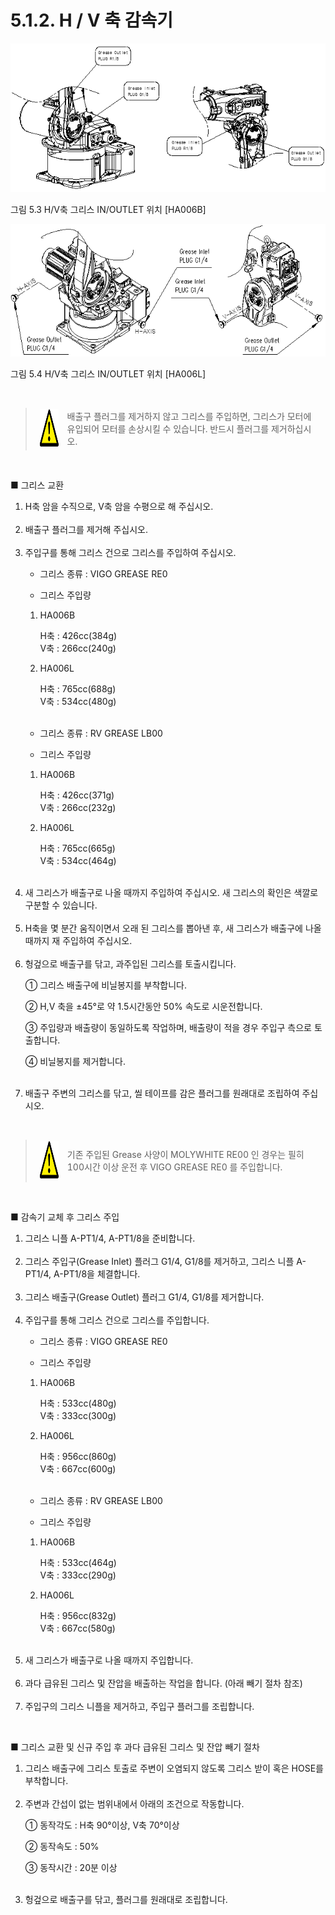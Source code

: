 ﻿# 5.1.2. H / V 축 감속기


![](../../_assets/그림_5.3_h_v축그리스_in_outlet_위치_ha006b.png)

그림 5.3 H/V축 그리스 IN/OUTLET 위치 [HA006B]

![](../../_assets/그림_5.4_h_v축그리스_in_outlet_위치_ha006l.png)

그림 5.4 H/V축 그리스 IN/OUTLET 위치 [HA006L]

<br>

<blockquote>
<table border="0">
<thead>
  <tr>
    <td>
    <div align="center">
      <img src="../../_assets/주의표시.png" width = 60 height = 60>
    </div>
    </td>
    <td colspan="4">배출구 플러그를 제거하지 않고 그리스를 주입하면, 그리스가 모터에 유입되어 모터를 손상시킬 수 있습니다. 반드시 플러그를 제거하십시오.</td>
  </tr>
</thead>
</table>  
</blockquote>

<br>

■	그리스 교환

<ol style="list-style-type:decimal" start="1">
    <li>
H축 암을 수직으로, V축 암을 수평으로 해 주십시오.
</li><br>
    <li>
배출구 플러그를 제거해 주십시오.
</li><br>
    <li>
    주입구를 통해 그리스 건으로 그리스를 주입하여 주십시오.
<p>

-	그리스 종류 : VIGO GREASE RE0<p>
-	그리스 주입량
<p>

1) HA006B

   H축 : 426cc(384g)<br>
   V축 : 266cc(240g)
<p>

2) HA006L

   H축 : 765cc(688g)<br>
   V축 : 534cc(480g) 
<br>

-	그리스 종류 : RV GREASE LB00<p>
-	그리스 주입량
<p>

1) HA006B

   H축 : 426cc(371g)<br>
   V축 : 266cc(232g)
<p>

2) HA006L

   H축 : 765cc(665g)<br>
   V축 : 534cc(464g)  
                   
</li><br>
    <li>
새 그리스가 배출구로 나올 때까지 주입하여 주십시오. 새 그리스의 확인은 색깔로 구분할 수 있습니다.
</li><br>
    <li>
H축을 몇 분간 움직이면서 오래 된 그리스를 뽑아낸 후, 새 그리스가 배출구에 나올 때까지 재 주입하여 주십시오.
</li><br>
    <li>
헝겊으로 배출구를 닦고, 과주입된 그리스를 토출시킵니다.

①	그리스 배출구에 비닐봉지를 부착합니다.

②	H,V 축을 ±45°로 약 1.5시간동안 50% 속도로 시운전합니다.

③	주입량과 배출량이 동일하도록 작업하며, 배출량이 적을 경우 주입구 측으로 토출합니다.

④	비닐봉지를 제거합니다.
</li><br>
    <li>
배출구 주변의 그리스를 닦고, 씰 테이프를 감은 플러그를 원래대로 조립하여 주십시오.
</li>
</ol>

<br>

<blockquote>
<table border="0">
<thead>
  <tr>
    <td>
    <div align="center">
      <img src="../../_assets/주의표시.png" width = 60 height = 60>
    </div>
    </td>
    <td colspan="4">기존 주입된 Grease 사양이 MOLYWHITE RE00 인 경우는 필히 100시간 이상 운전 후 VIGO GREASE RE0 를 주입합니다.</td>
  </tr>
</thead>
</table>  
</blockquote>

<br>

■	감속기 교체 후 그리스 주입
<ol style="list-style-type:decimal" start="1">
    <li>
그리스 니플 A-PT1/4, A-PT1/8을 준비합니다.
</li><br>
    <li>그리스 주입구(Grease Inlet) 플러그 G1/4, G1/8를 제거하고, 그리스 니플 A-PT1/4, A-PT1/8을 체결합니다.
</li><br>
    <li>그리스 배출구(Grease Outlet) 플러그 G1/4, G1/8를 제거합니다.
</li><br>
    <li>주입구를 통해 그리스 건으로 그리스를 주입합니다.
<p>

-	그리스 종류 : VIGO GREASE RE0<p>
-	그리스 주입량
<p>

1) HA006B

   H축 : 533cc(480g)<br>
   V축 : 333cc(300g)
<p>

2) HA006L

   H축 : 956cc(860g)<br>
   V축 : 667cc(600g) 
<br>

-	그리스 종류 : RV GREASE LB00<p>
-	그리스 주입량
<p>

1) HA006B

   H축 : 533cc(464g)<br>
   V축 : 333cc(290g)
<p>

2) HA006L

   H축 : 956cc(832g)<br>
   V축 : 667cc(580g)

</li><br>
    <li>새 그리스가 배출구로 나올 때까지 주입합니다. 
</li><br>
    <li>과다 급유된 그리스 및 잔압을 배출하는 작업을 합니다. (아래 빼기 절차 참조)
</li><br>
    <li>주입구의 그리스 니플을 제거하고, 주입구 플러그를 조립합니다.
</li>
</ol>

<br>

■	그리스 교환 및 신규 주입 후 과다 급유된 그리스 및 잔압 빼기 절차
<ol style="list-style-type:decimal" start="1">
    <li>그리스 배출구에 그리스 토출로 주변이 오염되지 않도록 그리스 받이 혹은 HOSE를 부착합니다.
</li><br>
    <li>주변과 간섭이 없는 범위내에서 아래의 조건으로 작동합니다.
<p>

①	동작각도 : H축 90°이상, V축 70°이상 

②	동작속도 : 50%

③	동작시간 : 20분 이상
</li><br>
    <li>헝겊으로 배출구를 닦고, 플러그를 원래대로 조립합니다.
    </li>
</ol>